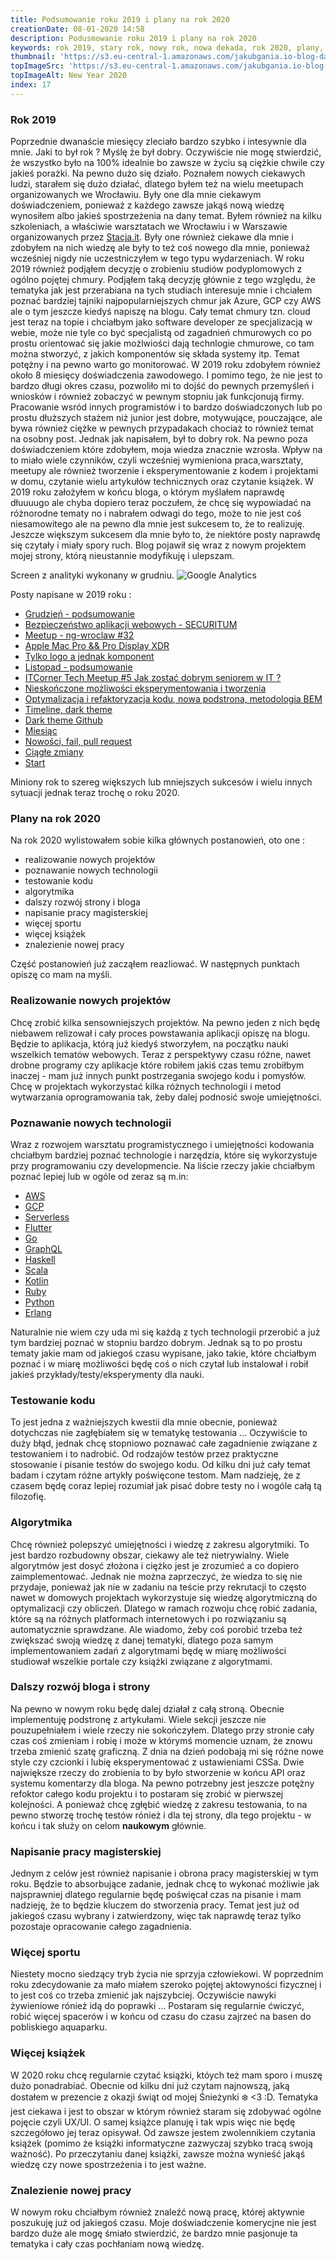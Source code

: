 ```yaml
---
title: Podsumowanie roku 2019 i plany na rok 2020
creationDate: 08-01-2020 14:58
description: Podusmowanie roku 2019 i plany na rok 2020
keywords: rok 2019, stary rok, nowy rok, nowa dekada, rok 2020, plany, podsumowanie
thumbnail: 'https://s3.eu-central-1.amazonaws.com/jakubgania.io-blog-data/08-01-2020-podsumowanie-roku-2019-i-plany-na-rok-2020/thumbnail.png'
topImageSrc: 'https://s3.eu-central-1.amazonaws.com/jakubgania.io-blog-data/08-01-2020-podsumowanie-roku-2019-i-plany-na-rok-2020/top-image.png'
topImageAlt: New Year 2020
index: 17
---
```


### Rok 2019

Poprzednie dwanaście miesięcy zleciało bardzo szybko i intesywnie dla mnie. Jaki to był rok ? Myślę że był dobry. Oczywiście nie mogę stwierdzić, że wszystko było na 100% idealnie bo zawsze w życiu są ciężkie chwile czy jakieś porażki. Na pewno dużo się działo. Poznałem nowych ciekawych ludzi, starałem się dużo działać, dlatego byłem też na wielu meetupach organizowanych we Wrocławiu. Były one dla mnie ciekawym doświadczeniem, ponieważ z każdego zawsze jakąś nową wiedzę wynosiłem albo jakieś spostrzeżenia na dany temat. Byłem również na kilku szkoleniach, a właściwie warsztatach we Wrocławiu i w Warszawie organizowanych przez [Stacja.it](https://stacja.it/). Były one również ciekawe dla mnie i zdobyłem na nich wiedzę ale były to też coś nowego dla mnie, ponieważ wcześniej nigdy nie uczestniczyłem w tego typu wydarzeniach. W roku 2019 również podjąłem decyzję o zrobieniu studiów podyplomowych z ogólno pojętej chmury. Podjąłem taką decyzję głównie z tego względu, że tematyka jak jest przerabiana na tych studiach interesuje mnie i chciałem poznać bardziej tajniki najpopularniejszych chmur jak Azure, GCP czy AWS ale o tym jeszcze kiedyś napiszę na blogu. Cały temat chmury tzn. cloud jest teraz na topie i chciałbym jako software developer ze specjalizacją w webie, może nie tyle co być specjalistą od zagadnień chmurowych co po prostu orientować się jakie możlwiości dają technlogie chmurowe, co tam można stworzyć, z jakich komponentów się składa systemy itp. Temat potężny i na pewno warto go monitorować. W 2019 roku zdobyłem również około 8 miesięcy doświadczenia zawodowego. I pomimo tego, że nie jest to bardzo długi okres czasu, pozwoliło mi to dojść do pewnych przemyśleń i wniosków i również zobaczyć w pewnym stopniu jak funkcjonują firmy. Pracowanie wsród innych programistów i to bardzo doświadczonych lub po prostu dłuższych stażem niż junior jest dobre, motywujące, pouczające, ale bywa również ciężke w pewnych przypadakach chociaż to również temat na osobny post. Jednak jak napisałem, był to dobry rok. Na pewno poza doświadczeniem które zdobyłem, moja wiedza znacznie wzrosła. Wpływ na to miało wiele czynników, czyli wcześniej wymieniona praca,warsztaty, meetupy ale również tworzenie i eksperymentowanie z kodem i projektami w domu, czytanie wielu artykułów technicznych oraz czytanie książek. W 2019 roku założyłem w końcu bloga, o którym myślałem naprawdę dłuuuugo ale chyba dopiero teraz poczułem, że chcę się wypowiadać na różnorodne tematy no i nabrałem odwagi do tego, może to nie jest coś niesamowitego ale na pewno dla mnie jest sukcesem to, że to realizuję. Jeszcze większym sukcesem dla mnie było to, że niektóre posty naprawdę się czytały i miały spory ruch. Blog pojawił się wraz z nowym projektem mojej strony, którą nieustannie modyfikuję i ulepszam.

Screen z analityki wykonany w grudniu.
![Google Analytics](https://s3.eu-central-1.amazonaws.com/jakubgania.io-blog-data/08-01-2020-podsumowanie-roku-2019-i-plany-na-rok-2020/ga-03.PNG)

Posty napisane w 2019 roku :

- [Grudzień - podsumowanie](https://jakubgania.io/blog/30-12-2019-grudzien-podsumowanie)
- [Bezpieczeństwo aplikacji webowych - SECURITUM](https://jakubgania.io/blog/22-12-2019-bezpieczenstwo-aplikacji-webowych)
- [Meetup - ng-wroclaw #32](https://jakubgania.io/blog/18-12-2019-meetup-ng-wroclaw-32)
- [Apple Mac Pro && Pro Display XDR](https://jakubgania.io/blog/13-12-2019-apple-mac-pro-&&-pro-display-xdr)
- [Tylko logo a jednak komponent](https://jakubgania.io/blog/06-12-2019-tylko-logo-a-jednak-komponent)
- [Listopad - podsumowanie](https://jakubgania.io/blog/03-12-2019-listopad-podsumowanie)
- [ITCorner Tech Meetup #5 Jak zostać dobrym seniorem w IT ?](https://jakubgania.io/blog/30-11-2019-itcorner-tech-meetup-5-jak-zostac-dobrym-seniorem-w-it)
- [Nieskończone możliwości eksperymentowania i tworzenia](https://jakubgania.io/blog/21-11-2019-optymalizacja-i-refaktoryzacja-kodu-nowa-podstrona-metodologia-bem)
- [Optymalizacja i refaktoryzacja kodu, nowa podstrona, metodologia BEM](https://jakubgania.io/blog/13-11-2019-przemyslenia)
- [Timeline, dark theme](https://jakubgania.io/blog/12-11-2019-timeline-dark-theme)
- [Dark theme Github](https://jakubgania.io/blog/11-11-2019-dark-theme-github)
- [Miesiąc](https://jakubgania.io/blog/05-11-2019-miesiac)
- [Nowości, fail, pull request](https://jakubgania.io/blog/26-10-2019-nowosci-fail-pull-request)
- [Ciągłe zmiany](https://jakubgania.io/blog/10-10-2019-ciagle-zmiany)
- [Start](https://jakubgania.io/blog/29-09-2019-start)

Miniony rok to szereg większych lub mniejszych sukcesów i wielu innych sytuacji jednak teraz trochę o roku 2020.

### Plany na rok 2020

Na rok 2020 wylistowałem sobie kilka głównych postanowień, oto one :

- realizowanie nowych projektów
- poznawanie nowych technologii
- testowanie kodu
- algorytmika
- dalszy rozwój strony i bloga
- napisanie pracy magisterskiej
- więcej sportu
- więcej książek
- znalezienie nowej pracy

Część postanowień już zacząłem reazliować. W następnych punktach opiszę co mam na myśli.

### Realizowanie nowych projektów

Chcę zrobić kilka sensowniejszych projektów. Na pewno jeden z nich będę niebawem relizował i cały proces powstawania aplikacji opiszę na blogu. Będzie to aplikacja, którą już kiedyś stworzyłem, na początku nauki wszelkich tematów webowych. Teraz z perspektywy czasu różne, nawet drobne programy czy aplikacje które robiłem jakiś czas temu zrobiłbym inaczej - mam już innych punkt postrzegania swojego kodu i pomysłów. Chcę w projektach wykorzystać kilka różnych technologii i metod wytwarzania oprogramowania tak, żeby dalej podnosić swoje umiejętności.

### Poznawanie nowych technologii

Wraz z rozwojem warsztatu programistycznego i umiejętności kodowania chciałbym bardziej poznać technologie i narzędzia, które się wykorzystuje przy programowaniu czy developmencie. Na liście rzeczy jakie chciałbym poznać lepiej lub w ogóle od zeraz są m.in:

- [AWS](https://aws.amazon.com/)
- [GCP](https://cloud.google.com/)
- [Serverless](https://en.wikipedia.org/wiki/Serverless_computing)
- [Flutter](https://flutter.dev/)
- [Go](https://golang.org/)
- [GraphQL](https://graphql.org/)
- [Haskell](https://www.haskell.org/)
- [Scala](https://www.scala-lang.org/)
- [Kotlin](https://kotlinlang.org/)
- [Ruby](https://www.ruby-lang.org/en/)
- [Python](https://www.python.org/)
- [Erlang](https://www.erlang.org/)

Naturalnie nie wiem czy uda mi się każdą z tych technologii przerobić a już tym bardziej poznać w stopniu bardzo dobrym. Jednak są to po prostu tematy jakie mam od jakiegoś czasu wypisane, jako takie, które chciałbym poznać i w miarę możliwości będę coś o nich czytał lub instalował i robił jakieś przykłady/testy/eksperymenty dla nauki.

### Testowanie kodu

To jest jedna z ważniejszych kwestii dla mnie obecnie, ponieważ dotychczas nie zagłębiałem się w tematykę testowania ... Oczywiście to duży błąd, jednak chcę stopniowo poznawać całe zagadnienie związane z testowaniem i to nadrobić. Od rodzajów testów przez praktyczne stosowanie i pisanie testów do swojego kodu. Od kilku dni już cały temat badam i czytam różne artykły poświęcone testom. Mam nadzieję, że z czasem będę coraz lepiej rozumiał jak pisać dobre testy no i wogóle całą tą filozofię.

### Algorytmika

Chcę również polepszyć umiejętności i wiedzę z zakresu algorytmiki. To jest bardzo rozbudowny obszar, ciekawy ale też nietrywialny. Wiele algorytmów jest dosyć złożona i ciężko jest je zrozumieć a co dopiero zaimplementować. Jednak nie można zaprzeczyć, że wiedza to się nie przydaje, ponieważ jak nie w zadaniu na teście przy rekrutacji to często nawet w domowych projektach wykorzystuje się wiedzę algorytmiczną do optymalizacji czy obliczeń. Dlatego w ramach rozwoju chcę robić zadania, które są na różnych platformach internetowych i po rozwiązaniu są automatycznie sprawdzane. Ale wiadomo, żeby coś porobić trzeba też zwiększać swoją wiedzę z danej tematyki, dlatego poza samym implementowaniem zadań z algorytmami będę w miarę możliwości studiował wszelkie portale czy książki związane z algorytmami.

### Dalszy rozwój bloga i strony

Na pewno w nowym roku będę dalej działał z całą stroną. Obecnie implementuję podstronę z artykułami. Wiele sekcji jeszcze nie pouzupełniałem i wiele rzeczy nie sokończyłem. Dlatego przy stronie cały czas coś zmieniam i robię i może w którymś momencie uznam, że znowu trzeba zmienić szatę graficzną. Z dnia na dzień podobają mi się różne nowe style czy czcionki i lubię eksperymentować z ustawieniami CSSa. Dwie największe rzeczy do zrobienia to by było stworzenie w końcu API oraz systemu komentarzy dla bloga. Na pewno potrzebny jest jeszcze potężny refoktor całego kodu projektu i to postaram się zrobić w pierwszej kolejności. A ponieważ chcę zgłębić wiedzę z zakresu testowania, to na pewno stworzę trochę testów rónież i dla tej strony, dla tego projektu - w końcu i tak służy on celom **naukowym** głównie.

### Napisanie pracy magisterskiej

Jednym z celów jest również napisanie i obrona pracy magisterskiej w tym roku. Będzie to absorbujące zadanie, jednak chcę to wykonać możliwie jak najsprawniej dlatego regularnie będę poświęcał czas na pisanie i mam nadzieję, że to będzie kluczem do stworzenia pracy. Temat jest już od jakiegoś czasu wybrany i zatwierdzony, więc tak naprawdę teraz tylko pozostaje opracowanie całego zagadnienia.

### Więcej sportu

Niestety mocno siedzący tryb życia nie sprzyja człowiekowi. W poprzednim roku zdecydowanie za mało miałem szeroko pojętej aktowyności fizycznej i to jest coś co trzeba zmienić jak najszybciej. Oczywiście nawyki żywieniowe rónież idą do poprawki ...  Postaram się regularnie ćwiczyć, robić więcej spacerów i w końcu od czasu do czasu zajrzeć na basen do pobliskiego aquaparku.

### Więcej książek

W 2020 roku chcę regularnie czytać książki, któych też mam sporo i muszę dużo ponadrabiać. Obecnie od kilku dni już czytam najnowszą, jaką dostałem w prezencie z okazji świąt od mojej Śnieżynki :snowflake: <3 :D. Tematyka jest ciekawa i jest to obszar w którym również staram się zdobywać ogólne pojęcie czyli UX/UI. O samej książce planuję i tak wpis więc nie będę szczegółowo jej teraz opisywał. Od zawsze jestem zwolennikiem czytania książek (pomimo że książki informatyczne zazwyczaj szybko tracą swoją ważność). Po przeczytaniu danej książki, zawsze można wynieść jakąś wiedzę czy nowe spostrzeżenia i to jest ważne.

### Znalezienie nowej pracy

W nowym roku chciałbym również znaleźć nową pracę, której aktywnie poszukuję już od jakiegoś czasu. Moje doświadczenie komerycjne nie jest bardzo duże ale mogę śmiało stwierdzić, że bardzo mnie pasjonuje ta tematyka i cały czas pochłaniam nową wiedzę.